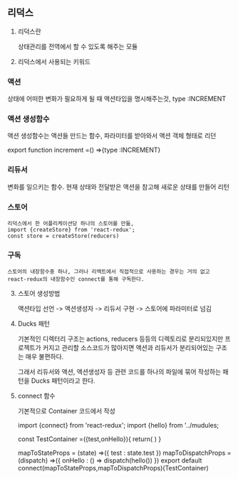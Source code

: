 ## 리덕스

1. 리덕스란

   상태관리를 전역에서 할 수 있도록 해주는 모듈


2. 리덕스에서 사용되는 키워드

### 액션
 
  상태에 어떠한 변화가 필요하게 될 때 액션타입을 명시해주는것,
  type :INCREMENT

### 액션 생성함수

  액션 생성함수는 액션들 만드는 함수, 파라미터를 받아와서 액션 객체 형태로 리던
  
  export function increment =() =>{type :INCREMENT}

### 리듀서

   변화를 일으키는 함수. 현재 상태와 전달받은 액션을 참고해 새로운 상태를 만들어 리턴

### 스토어

    리덕스에서 한 어플리케이션당 하나의 스토어를 만듦,
    import {createStore} from 'react-redux';
    const store = createStore(reducers)

### 구독

    스토어의 내장함수중 하나, 그러나 리액트에서 직접적으로 사용하는 경우는 거의 없고
    react-redux의 내장함수인 connect를 통해 구독한다.
 
3. 스토어 생성방법

    액션타입 선언 -> 액션생성자 -> 리듀서 구현 -> 스토어에 파라미터로 넘김

4. Ducks 패턴

    기본적인 디렉터리 구조는 actions, reducers 등등의 디렉토리로 분리되있지만
    프로젝트가 커지고 관리할 소스코드가 많아지면 액션과 리듀서가 분리되어있는 구조는 매우 불편하다.

    그래서 리듀서와 액션, 액션생성자 등 관련 코드를 하나의 파일에 묶어 작성하는 패턴을 Ducks 패턴이라고 한다.

5. connect 함수
    
    기본적으로 Container 코드에서 작성

    import {connect} from 'react-redux';
    import {hello} from '../mudules;
    
    const TestContainer =({test,onHello}){
        return(
            <Test
            test={test}
            onHello={onHello}
            />
        )
    }

    mapToStateProps = (state) =>({
        test : state.test
    })
    mapToDispatchProps = (dispatch) =>({
        onHello : () => dispatch(hello())
    })
    export default connect(mapToStateProps,mapToDispatchProps)(TestContainer)

